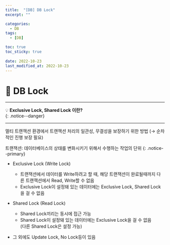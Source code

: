 ```yaml
---
title:  "[DB] DB Lock"
excerpt: "" 

categories:
  - DB
tags:
  - [DB]

toc: true
toc_sticky: true
 
date: 2022-10-23
last_modified_at: 2022-10-23
---
```


# 🚀 DB Lock
---
💡 **Exclusive Lock, Shared Lock 이란?**   
{: .notice--danger}

--- 

멀티 트랜잭션 환경에서 트랜잭션 처리의 일관성,  무결성을 보장하기 위한 방법
(→ 순차적인 진행 보장 필요)

트랜잭션: 데이터베이스의 상태를 변화시키기 위해서 수행하는 작업의 단위
{: .notice--primary}

- Exclusive Lock (Write Lock)  
  - 트랜잭션에서 데이터를 Write하려고 할 때, 해당 트랜잭션이 완료될때까지 다른 트랜잭션에서 Read, Write할 수 없음
  - Exclusive Lock이 설정돼 있는 데이터에는 Exclusive Lock, Shared Lock을 걸 수 없음
    
- Shared Lock (Read Lock)
  - Shared Lock끼리는 동시에 접근 가능
  - Shared Lock이 설정돼 있는 데이터에는 Exclusive Lock을 걸 수 없음  
    (다른 Shared Lock은 설정 가능)
    
- 그 외에도 Update Lock, No Lock등이 있음